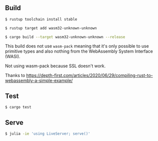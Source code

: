 ## Build

```sh
$ rustup toolchain install stable

$ rustup target add wasm32-unknown-unknown

$ cargo build --target wasm32-unknown-unknown --release
```

This build does not use `wasm-pack` meaning that it's only possible to use primitive types and also nothing from the WebAssembly System Interface (WASI).

Not using wasm-pack because SSL doesn't work.

Thanks to https://depth-first.com/articles/2020/06/29/compiling-rust-to-webassembly-a-simple-example/

## Test

```sh
$ cargo test
```

## Serve

```sh
$ julia -ie 'using LiveServer; serve()'
```
